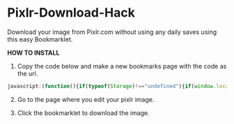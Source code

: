 # Pixlr-Download-Hack
Download your image from Pixlr.com without using any daily saves using this easy Bookmarklet.

**HOW TO INSTALL**
1. Copy the code below and make a new bookmarks page with the code as the url.
```javascript
javascript:(function(){if(typeof(Storage)!=="undefined"){if(window.location.href.indexOf("https://pixlr.com")!==-1){localStorage.clear();alert("Local storage cleared for https://pixlr.com");}else{alert("This bookmarklet is intended for https://pixlr.com only.");}}else{alert("Local storage is not supported in your browser.");}})();
```

2. Go to the page where you edit your pixlr image.

3. Click the bookmarklet to download the image.
